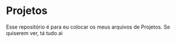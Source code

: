 # Projetos
Esse repositório é para eu colocar os meus arquivos de Projetos. Se quiserem ver, tá tudo ai
